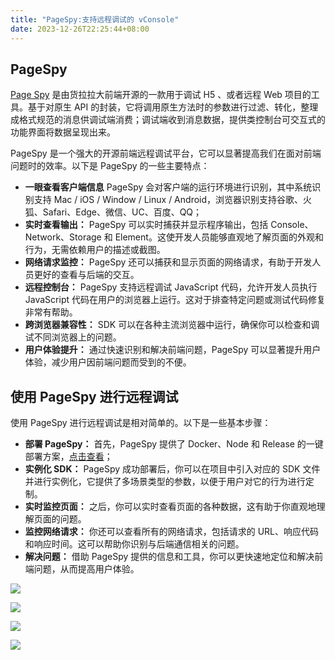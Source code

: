 ```yaml
---
title: "PageSpy:支持远程调试的 vConsole"
date: 2023-12-26T22:25:44+08:00
---
```


## PageSpy

[Page Spy](https://github.com/HuolalaTech/page-spy-web) 是由货拉拉大前端开源的一款用于调试 H5 、或者远程 Web 项目的工具。基于对原生 API 的封装，它将调用原生方法时的参数进行过滤、转化，整理成格式规范的消息供调试端消费；调试端收到消息数据，提供类控制台可交互式的功能界面将数据呈现出来。

PageSpy 是一个强大的开源前端远程调试平台，它可以显著提高我们在面对前端问题时的效率。以下是 PageSpy 的一些主要特点：

- **一眼查看客户端信息** PageSpy 会对客户端的运行环境进行识别，其中系统识别支持 Mac / iOS / Window / Linux / Android，浏览器识别支持谷歌、火狐、Safari、Edge、微信、UC、百度、QQ；
- **实时查看输出：** PageSpy 可以实时捕获并显示程序输出，包括 Console、Network、Storage 和 Element。这使开发人员能够直观地了解页面的外观和行为，无需依赖用户的描述或截图。
- **网络请求监控：** PageSpy 还可以捕获和显示页面的网络请求，有助于开发人员更好的查看与后端的交互。
- **远程控制台：** PageSpy 支持远程调试 JavaScript 代码，允许开发人员执行 JavaScript 代码在用户的浏览器上运行。这对于排查特定问题或测试代码修复非常有帮助。
- **跨浏览器兼容性：** SDK 可以在各种主流浏览器中运行，确保你可以检查和调试不同浏览器上的问题。
- **用户体验提升：** 通过快速识别和解决前端问题，PageSpy 可以显著提升用户体验，减少用户因前端问题而受到的不便。

## 使用 PageSpy 进行远程调试

使用 PageSpy 进行远程调试是相对简单的。以下是一些基本步骤：

- **部署 PageSpy：** 首先，PageSpy 提供了 Docker、Node 和 Release 的一键部署方案，[点击查看](https://github.com/HuolalaTech/page-spy-web/blob/main/README_CN.md#%E5%A6%82%E4%BD%95%E4%BD%BF%E7%94%A8)；
- **实例化 SDK：** PageSpy 成功部署后，你可以在项目中引入对应的 SDK 文件并进行实例化，它提供了多场景类型的参数，以便于用户对它的行为进行定制。
- **实时监控页面：** 之后，你可以实时查看页面的各种数据，这有助于你直观地理解页面的问题。
- **监控网络请求：** 你还可以查看所有的网络请求，包括请求的 URL、响应代码和响应时间。这可以帮助你识别与后端通信相关的问题。
- **解决问题：** 借助 PageSpy 提供的信息和工具，你可以更快速地定位和解决前端问题，从而提高用户体验。

![](../assets/images/articles/96/01.awebp)

![](../assets/images/articles/96/02.awebp)

![](../assets/images/articles/96/03.awebp)

![](../assets/images/articles/96/04.awebp)